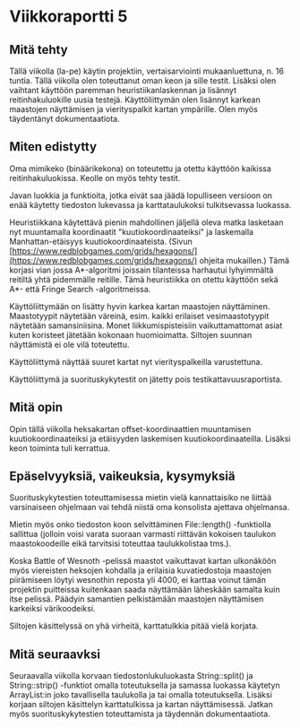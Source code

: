 # Viikkoraportti 5

## Mitä tehty

Tällä viikolla (la-pe) käytin projektiin, vertaisarviointi mukaanluettuna, n. 16   tuntia.                                                                                                                                                           Tällä viikolla olen toteuttanut oman keon ja sille testit. Lisäksi olen vaihtant käyttöön paremman heuristiikanlaskennan ja lisännyt reitinhakuluokille uusia testejä. Käyttöliittymän olen lisännyt karkean maastojen näyttämisen ja vierityspalkit kartan ympärille. Olen myös täydentänyt dokumentaatiota.

## Miten edistytty

Oma mimikeko (binäärikekona) on toteutettu ja otettu käyttöön kaikissa reitinhakuluokissa. Keolle on myös tehty testit. 

Javan luokkia ja funktioita, jotka eivät saa jäädä lopulliseen versioon on enää käytetty tiedoston lukevassa ja karttataulukoksi tulkitsevassa luokassa.

Heuristiikkana käytettävä pienin mahdollinen jäljellä oleva matka lasketaan nyt muuntamalla koordinaatit "kuutiokoordinaateiksi" ja laskemalla Manhattan-etäisyys 
kuutiokoordinaateista. (Sivun [https://www.redblobgames.com/grids/hexagons/](https://www.redblobgames.com/grids/hexagons/) ohjeita mukaillen.) Tämä korjasi vian jossa A*-algoritmi joissain tilanteissa harhautui lyhyimmältä reitiltä yhtä pidemmälle reitille. Tämä heuristiikka on otettu käyttöön sekä A*- että Fringe Search -algoritmeissa.

Käyttöliittymään on lisätty hyvin karkea kartan maastojen näyttäminen. Maastotyypit näytetään väreinä, esim. kaikki erilaiset vesimaastotyypit näytetään samansiniisina. Monet liikkumispisteisiin vaikuttamattomat asiat kuten koristeet jätetään kokonaan huomioimatta. Siltojen suunnan näyttämistä ei ole vilä toteutettu. 

Käyttöliittymä näyttää suuret kartat nyt vierityspalkeilla varustettuna.

Käyttöliittymä ja suorituskykytestit on jätetty pois testikattavuusraportista.

## Mitä opin

Opin tällä viikolla heksakartan offset-koordinaattien muuntamisen kuutiokoordinaateiksi ja etäisyyden laskemisen kuutiokoordinaateilla. Lisäksi keon toiminta tuli kerrattua.

## Epäselvyyksiä, vaikeuksia, kysymyksiä

Suorituskykytestien toteuttamisessa mietin vielä kannattaisiko ne liittää varsinaiseen ohjelmaan vai tehdä niistä oma konsolista ajettava ohjelmansa.

Mietin myös onko tiedoston koon selvittäminen  File::length() -funktiolla sallittua (jolloin voisi varata suoraan varmasti riittävän kokoisen taulukon maastokoodeille eikä tarvitsisi toteuttaa taulukkolistaa tms.).

Koska Battle of Wesnoth -pelissä maastot vaikuttavat kartan ulkonäköön myös viereisten heksojen kohdalla ja erilaisia kuvatiedostoja maastojen piirämiseen löytyi wesnothin reposta yli 4000, ei karttaa voinut tämän projektin puitteissa kuitenkaan saada näyttämään läheskään samalta kuin itse pelissä. Päädyin samantien pelkistämään maastojen näyttämisen karkeiksi värikoodeiksi. 

Siltojen käsittelyssä on yhä virheitä, karttatulkkia pitää vielä korjata.

## Mitä seuraavksi

Seuraavalla viikolla korvaan tiedostonlukuluokasta String::split() ja String::strip() -funktiot omalla toteutuksella ja samassa luokassa käytetyn ArrayList:in joko tavallisella taulukolla ja tai omalla toteutuksella. Lisäksi korjaan siltojen käsittelyn karttatulkissa ja kartan näyttämisessä. Jatkan myös suorituskykytestien toteuttamista ja täydennän dokumentaatiota.
